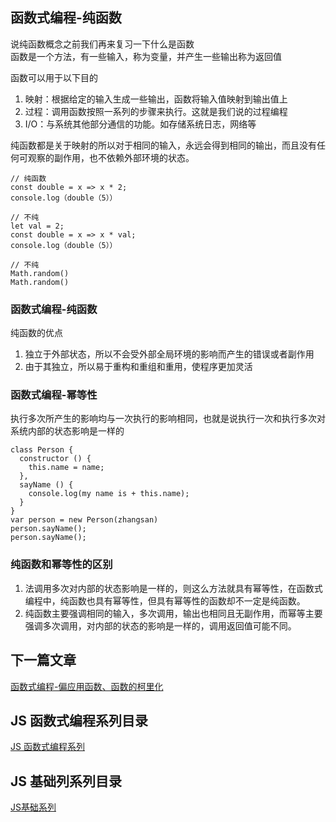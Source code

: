 ## 函数式编程-纯函数

说纯函数概念之前我们再来复习一下什么是函数<br/>
函数是一个方法，有一些输入，称为变量，并产生一些输出称为返回值<br/>

函数可以用于以下目的
1. 映射：根据给定的输入生成一些输出，函数将输入值映射到输出值上
2. 过程：调用函数按照一系列的步骤来执行。这就是我们说的过程编程
3. I/O：与系统其他部分通信的功能。如存储系统日志，网络等

纯函数都是关于映射的所以对于相同的输入，永远会得到相同的输出，而且没有任何可观察的副作用，也不依赖外部环境的状态。

```
// 纯函数
const double = x => x * 2;
console.log（double（5））

// 不纯
let val = 2;
const double = x => x * val;
console.log（double（5））

// 不纯
Math.random()
Math.random()
```


### 函数式编程-纯函数

纯函数的优点<br/>
1. 独立于外部状态，所以不会受外部全局环境的影响而产生的错误或者副作用
2. 由于其独立，所以易于重构和重组和重用，使程序更加灵活


### 函数式编程-幂等性
执行多次所产生的影响均与一次执行的影响相同，也就是说执行一次和执行多次对系统内部的状态影响是一样的 <br/>
```
class Person {
  constructor () {
    this.name = name;
  },
  sayName () {
    console.log(my name is + this.name);
  } 
}
var person = new Person(zhangsan)
person.sayName();
person.sayName();
```

### 纯函数和幂等性的区别

1. 法调用多次对内部的状态影响是一样的，则这么方法就具有幂等性，在函数式编程中，纯函数也具有幂等性，但具有幂等性的函数却不一定是纯函数。
2. 纯函数主要强调相同的输入，多次调用，输出也相同且无副作用，而幂等主要强调多次调用，对内部的状态的影响是一样的，调用返回值可能不同。



## 下一篇文章
<a href='https://github.com/MarsPen/-notes-summary/blob/master/javascript/functionalPartial.md'>函数式编程-偏应用函数、函数的柯里化</a>

## JS 函数式编程系列目录
<a href='https://github.com/MarsPen/-notes-summary/blob/master/javascript/functional.md'>JS 函数式编程系列</a>

## JS 基础列系列目录
<a href='https://github.com/MarsPen/-notes-summary/blob/master/javascript/index.md'>JS基础系列</a>
